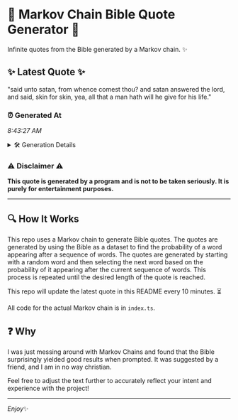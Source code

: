 # 📖 Markov Chain Bible Quote Generator 📖

Infinite quotes from the Bible generated by a Markov chain. ✨

## ✨ Latest Quote ✨
"said unto satan, from whence comest thou? and satan answered the lord, and said, skin for skin, yea, all that a man hath will he give for his life."

### ⏰ Generated At
*8:43:27 AM*

<details>
    <summary>🛠️ Generation Details</summary>
    <p>
        <strong>🌱 Seed:</strong> said<br>
        <strong>🔄 Iterations:</strong> 28<br>
        <strong>📜 Context History:</strong><br>[ said ]: unto<br>[ said, unto ]: satan,<br>[ said, unto, satan, ]: from<br>[ said, unto, satan,, from ]: whence<br>[ said, unto, satan,, from, whence ]: comest<br>[ said, unto, satan,, from, whence, comest ]: thou?<br>[ unto, satan,, from, whence, comest, thou? ]: and<br>[ satan,, from, whence, comest, thou?, and ]: satan<br>[ from, whence, comest, thou?, and, satan ]: answered<br>[ whence, comest, thou?, and, satan, answered ]: the<br>[ comest, thou?, and, satan, answered, the ]: lord,<br>[ thou?, and, satan, answered, the, lord, ]: and<br>[ and, satan, answered, the, lord,, and ]: said,<br>[ satan, answered, the, lord,, and, said, ]: skin<br>[ answered, the, lord,, and, said,, skin ]: for<br>[ the, lord,, and, said,, skin, for ]: skin,<br>[ lord,, and, said,, skin, for, skin, ]: yea,<br>[ and, said,, skin, for, skin,, yea, ]: all<br>[ said,, skin, for, skin,, yea,, all ]: that<br>[ skin, for, skin,, yea,, all, that ]: a<br>[ for, skin,, yea,, all, that, a ]: man<br>[ skin,, yea,, all, that, a, man ]: hath<br>[ yea,, all, that, a, man, hath ]: will<br>[ all, that, a, man, hath, will ]: he<br>[ that, a, man, hath, will, he ]: give<br>[ a, man, hath, will, he, give ]: for<br>[ man, hath, will, he, give, for ]: his<br>[ hath, will, he, give, for, his ]: life.<br>
    </p>
</details>

### ⚠️ Disclaimer ⚠️
**This quote is generated by a program and is not to be taken seriously. It is purely for entertainment purposes.**

---

## 🔍 How It Works

This repo uses a Markov chain to generate Bible quotes. The quotes are generated by using the Bible as a dataset to find the probability of a word appearing after a sequence of words. The quotes are generated by starting with a random word and then selecting the next word based on the probability of it appearing after the current sequence of words. This process is repeated until the desired length of the quote is reached.

This repo will update the latest quote in this README every 10 minutes. ⏳

All code for the actual Markov chain is in `index.ts`.

## ❓ Why

I was just messing around with Markov Chains and found that the Bible surprisingly yielded good results when prompted. 
It was suggested by a friend, and I am in no way christian.

Feel free to adjust the text further to accurately reflect your intent and experience with the project!

---

*Enjoy*✨
